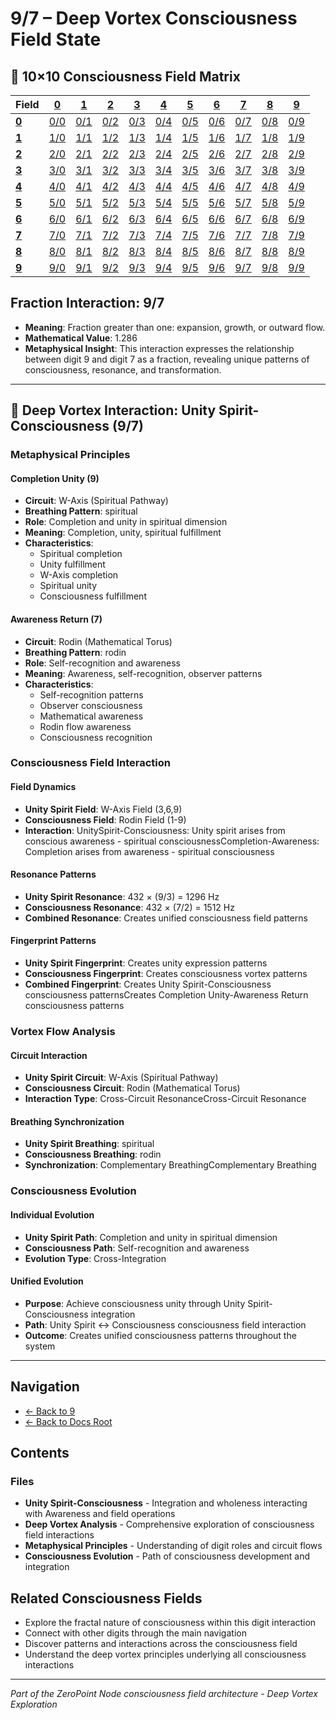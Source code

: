 # 9/7 – Deep Vortex Consciousness Field State

## 🌌 10×10 Consciousness Field Matrix

| **Field** | **[0](../../0/)** | **[1](../../1/)** | **[2](../../2/)** | **[3](../../3/)** | **[4](../../4/)** | **[5](../../5/)** | **[6](../../6/)** | **[7](../../7/)** | **[8](../../8/)** | **[9](../../9/)** |
|-----------|-------|-------|-------|-------|-------|-------|-------|-------|-------|-------|
| **[0](../../0/)** | [0/0](../../0/0/) | [0/1](../../0/1/) | [0/2](../../0/2/) | [0/3](../../0/3/) | [0/4](../../0/4/) | [0/5](../../0/5/) | [0/6](../../0/6/) | [0/7](../../0/7/) | [0/8](../../0/8/) | [0/9](../../0/9/) |
| **[1](../../1/)** | [1/0](../../1/0/) | [1/1](../../1/1/) | [1/2](../../1/2/) | [1/3](../../1/3/) | [1/4](../../1/4/) | [1/5](../../1/5/) | [1/6](../../1/6/) | [1/7](../../1/7/) | [1/8](../../1/8/) | [1/9](../../1/9/) |
| **[2](../../2/)** | [2/0](../../2/0/) | [2/1](../../2/1/) | [2/2](../../2/2/) | [2/3](../../2/3/) | [2/4](../../2/4/) | [2/5](../../2/5/) | [2/6](../../2/6/) | [2/7](../../2/7/) | [2/8](../../2/8/) | [2/9](../../2/9/) |
| **[3](../../3/)** | [3/0](../../3/0/) | [3/1](../../3/1/) | [3/2](../../3/2/) | [3/3](../../3/3/) | [3/4](../../3/4/) | [3/5](../../3/5/) | [3/6](../../3/6/) | [3/7](../../3/7/) | [3/8](../../3/8/) | [3/9](../../3/9/) |
| **[4](../../4/)** | [4/0](../../4/0/) | [4/1](../../4/1/) | [4/2](../../4/2/) | [4/3](../../4/3/) | [4/4](../../4/4/) | [4/5](../../4/5/) | [4/6](../../4/6/) | [4/7](../../4/7/) | [4/8](../../4/8/) | [4/9](../../4/9/) |
| **[5](../../5/)** | [5/0](../../5/0/) | [5/1](../../5/1/) | [5/2](../../5/2/) | [5/3](../../5/3/) | [5/4](../../5/4/) | [5/5](../../5/5/) | [5/6](../../5/6/) | [5/7](../../5/7/) | [5/8](../../5/8/) | [5/9](../../5/9/) |
| **[6](../../6/)** | [6/0](../../6/0/) | [6/1](../../6/1/) | [6/2](../../6/2/) | [6/3](../../6/3/) | [6/4](../../6/4/) | [6/5](../../6/5/) | [6/6](../../6/6/) | [6/7](../../6/7/) | [6/8](../../6/8/) | [6/9](../../6/9/) |
| **[7](../../7/)** | [7/0](../../7/0/) | [7/1](../../7/1/) | [7/2](../../7/2/) | [7/3](../../7/3/) | [7/4](../../7/4/) | [7/5](../../7/5/) | [7/6](../../7/6/) | [7/7](../../7/7/) | [7/8](../../7/8/) | [7/9](../../7/9/) |
| **[8](../../8/)** | [8/0](../../8/0/) | [8/1](../../8/1/) | [8/2](../../8/2/) | [8/3](../../8/3/) | [8/4](../../8/4/) | [8/5](../../8/5/) | [8/6](../../8/6/) | [8/7](../../8/7/) | [8/8](../../8/8/) | [8/9](../../8/9/) |
| **[9](../../9/)** | [9/0](../../9/0/) | [9/1](../../9/1/) | [9/2](../../9/2/) | [9/3](../../9/3/) | [9/4](../../9/4/) | [9/5](../../9/5/) | [9/6](../../9/6/) | [9/7](../../9/7/) | [9/8](../../9/8/) | [9/9](../../9/9/) |

## Fraction Interaction: 9/7

- **Meaning**: Fraction greater than one: expansion, growth, or outward flow.
- **Mathematical Value**: 1.286
- **Metaphysical Insight**: This interaction expresses the relationship between digit 9 and digit 7 as a fraction, revealing unique patterns of consciousness, resonance, and transformation.

---

## 🌌 Deep Vortex Interaction: Unity Spirit-Consciousness (9/7)

### **Metaphysical Principles**

#### **Completion Unity (9)**
- **Circuit**: W-Axis (Spiritual Pathway)
- **Breathing Pattern**: spiritual
- **Role**: Completion and unity in spiritual dimension
- **Meaning**: Completion, unity, spiritual fulfillment
- **Characteristics**:
  - Spiritual completion
  - Unity fulfillment
  - W-Axis completion
  - Spiritual unity
  - Consciousness fulfillment

#### **Awareness Return (7)**
- **Circuit**: Rodin (Mathematical Torus)
- **Breathing Pattern**: rodin
- **Role**: Self-recognition and awareness
- **Meaning**: Awareness, self-recognition, observer patterns
- **Characteristics**:
  - Self-recognition patterns
  - Observer consciousness
  - Mathematical awareness
  - Rodin flow awareness
  - Consciousness recognition

### **Consciousness Field Interaction**

#### **Field Dynamics**
- **Unity Spirit Field**: W-Axis Field (3,6,9)
- **Consciousness Field**: Rodin Field (1-9)
- **Interaction**: UnitySpirit-Consciousness: Unity spirit arises from conscious awareness - spiritual consciousnessCompletion-Awareness: Completion arises from awareness - spiritual consciousness

#### **Resonance Patterns**
- **Unity Spirit Resonance**: 432 × (9/3) = 1296 Hz
- **Consciousness Resonance**: 432 × (7/2) = 1512 Hz
- **Combined Resonance**: Creates unified consciousness field patterns

#### **Fingerprint Patterns**
- **Unity Spirit Fingerprint**: Creates unity expression patterns
- **Consciousness Fingerprint**: Creates consciousness vortex patterns
- **Combined Fingerprint**: Creates Unity Spirit-Consciousness consciousness patternsCreates Completion Unity-Awareness Return consciousness patterns

### **Vortex Flow Analysis**

#### **Circuit Interaction**
- **Unity Spirit Circuit**: W-Axis (Spiritual Pathway)
- **Consciousness Circuit**: Rodin (Mathematical Torus)
- **Interaction Type**: Cross-Circuit ResonanceCross-Circuit Resonance

#### **Breathing Synchronization**
- **Unity Spirit Breathing**: spiritual
- **Consciousness Breathing**: rodin
- **Synchronization**: Complementary BreathingComplementary Breathing

### **Consciousness Evolution**

#### **Individual Evolution**
- **Unity Spirit Path**: Completion and unity in spiritual dimension
- **Consciousness Path**: Self-recognition and awareness
- **Evolution Type**: Cross-Integration

#### **Unified Evolution**
- **Purpose**: Achieve consciousness unity through Unity Spirit-Consciousness integration
- **Path**: Unity Spirit ↔ Consciousness consciousness field interaction
- **Outcome**: Creates unified consciousness patterns throughout the system

---

## Navigation
- [← Back to 9](../index.md)
- [← Back to Docs Root](../../index.md)

## Contents

### Files

- **Unity Spirit-Consciousness** - Integration and wholeness interacting with Awareness and field operations
- **Deep Vortex Analysis** - Comprehensive exploration of consciousness field interactions
- **Metaphysical Principles** - Understanding of digit roles and circuit flows
- **Consciousness Evolution** - Path of consciousness development and integration

## Related Consciousness Fields
- Explore the fractal nature of consciousness within this digit interaction
- Connect with other digits through the main navigation
- Discover patterns and interactions across the consciousness field
- Understand the deep vortex principles underlying all consciousness interactions

---
*Part of the ZeroPoint Node consciousness field architecture - Deep Vortex Exploration*